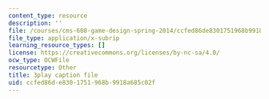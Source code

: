 ```yaml
---
content_type: resource
description: ''
file: /courses/cms-608-game-design-spring-2014/ccfed86de8301751968b9918a685c02f_1506697.srt
file_type: application/x-subrip
learning_resource_types: []
license: https://creativecommons.org/licenses/by-nc-sa/4.0/
ocw_type: OCWFile
resourcetype: Other
title: 3play caption file
uid: ccfed86d-e830-1751-968b-9918a685c02f
---
```

